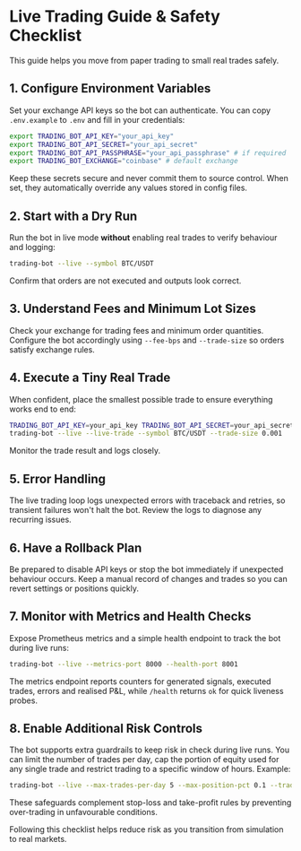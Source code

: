 # Live Trading Guide & Safety Checklist

This guide helps you move from paper trading to small real trades safely.

## 1. Configure Environment Variables
Set your exchange API keys so the bot can authenticate. You can copy
`.env.example` to `.env` and fill in your credentials:

```bash
export TRADING_BOT_API_KEY="your_api_key"
export TRADING_BOT_API_SECRET="your_api_secret"
export TRADING_BOT_API_PASSPHRASE="your_api_passphrase" # if required
export TRADING_BOT_EXCHANGE="coinbase" # default exchange
```
Keep these secrets secure and never commit them to source control. When set, they automatically override any values stored in config files.

## 2. Start with a Dry Run
Run the bot in live mode **without** enabling real trades to verify behaviour and logging:

```bash
trading-bot --live --symbol BTC/USDT
```
Confirm that orders are not executed and outputs look correct.

## 3. Understand Fees and Minimum Lot Sizes
Check your exchange for trading fees and minimum order quantities. Configure the bot accordingly using `--fee-bps` and `--trade-size` so orders satisfy exchange rules.

## 4. Execute a Tiny Real Trade
When confident, place the smallest possible trade to ensure everything works end to end:

```bash
TRADING_BOT_API_KEY=your_api_key TRADING_BOT_API_SECRET=your_api_secret \
trading-bot --live --live-trade --symbol BTC/USDT --trade-size 0.001
```
Monitor the trade result and logs closely.

## 5. Error Handling
The live trading loop logs unexpected errors with traceback and retries, so transient failures won't halt the bot. Review the logs to diagnose any recurring issues.

## 6. Have a Rollback Plan
Be prepared to disable API keys or stop the bot immediately if unexpected behaviour occurs. Keep a manual record of changes and trades so you can revert settings or positions quickly.

## 7. Monitor with Metrics and Health Checks
Expose Prometheus metrics and a simple health endpoint to track the bot during live runs:

```bash
trading-bot --live --metrics-port 8000 --health-port 8001
```

The metrics endpoint reports counters for generated signals, executed trades, errors and realised P&L, while `/health` returns `ok` for quick liveness probes.

## 8. Enable Additional Risk Controls

The bot supports extra guardrails to keep risk in check during live runs. You
can limit the number of trades per day, cap the portion of equity used for any
single trade and restrict trading to a specific window of hours. Example:

```bash
trading-bot --live --max-trades-per-day 5 --max-position-pct 0.1 --trading-window 9-17
```

These safeguards complement stop-loss and take-profit rules by preventing
over-trading in unfavourable conditions.

Following this checklist helps reduce risk as you transition from simulation to real markets.

